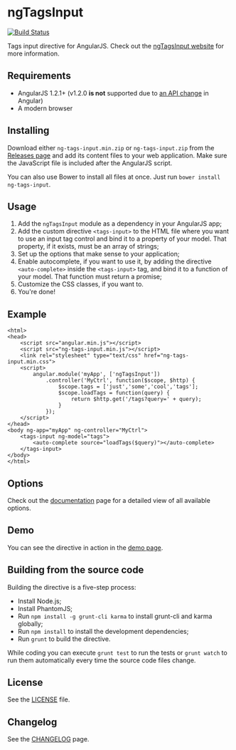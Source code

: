 ngTagsInput
===========
[![Build Status](https://travis-ci.org/mbenford/ngTagsInput.png?branch=master)](https://travis-ci.org/mbenford/ngTagsInput)

Tags input directive for AngularJS. Check out the [ngTagsInput website](http://mbenford.github.io/ngTagsInput) for more information.

## Requirements

 - AngularJS 1.2.1+ (v1.2.0 **is not** supported due to [an API change](https://github.com/angular/angular.js/commit/90f870) in Angular)
 - A modern browser

## Installing

Download either `ng-tags-input.min.zip` or `ng-tags-input.zip` from the [Releases page](https://github.com/mbenford/ngTagsInput/releases) and add its content files to your web application. Make sure the JavaScript file is included after the AngularJS script.

You can also use Bower to install all files at once. Just run `bower install ng-tags-input`.

## Usage

 1. Add the `ngTagsInput` module as a dependency in your AngularJS app;
 2. Add the custom directive `<tags-input>` to the HTML file where you want to use an input tag control and bind it to a property of your model. That property, if it exists, must be an array of strings;
 3. Set up the options that make sense to your application;
 4. Enable autocomplete, if you want to use it, by adding the directive `<auto-complete>` inside the `<tags-input>` tag, and bind it to a function of your model. That function must return a promise;
 5. Customize the CSS classes, if you want to.
 6. You're done!

## Example
    <html>
    <head>
        <script src="angular.min.js"></script>
        <script src="ng-tags-input.min.js"></script>
        <link rel="stylesheet" type="text/css" href="ng-tags-input.min.css">               
        <script>
            angular.module('myApp', ['ngTagsInput'])
                .controller('MyCtrl', function($scope, $http) {
                    $scope.tags = ['just','some','cool','tags'];
                    $scope.loadTags = function(query) {
                        return $http.get('/tags?query=' + query);
                    }
                });
        </script>
    </head>
    <body ng-app="myApp" ng-controller="MyCtrl">
        <tags-input ng-model="tags">
            <auto-complete source="loadTags($query)"></auto-complete>
        </tags-input>
    </body>
    </html>    

## Options

Check out the [documentation](http://mbenford.github.io/ngTagsInput/documentation.html) page for a detailed view of all available options.

## Demo

You can see the directive in action in the [demo page](http://mbenford.github.io/ngTagsInput/demos.html).

## Building from the source code

Building the directive is a five-step process:

- Install Node.js;
- Install PhantomJS;
- Run `npm install -g grunt-cli karma` to install grunt-cli and karma globally;
- Run `npm install` to install the development dependencies;
- Run `grunt` to build the directive.

While coding you can execute `grunt test` to run the tests or `grunt watch` to run them automatically every time the source code files change.

## License

See the [LICENSE](https://github.com/mbenford/ngTagsInput/blob/master/LICENSE "") file.

## Changelog

See the [CHANGELOG](https://github.com/mbenford/ngTagsInput/blob/master/CHANGELOG.md) page.
